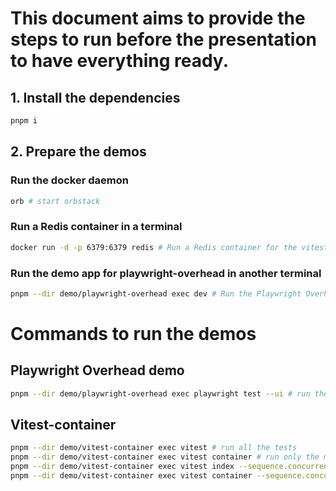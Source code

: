 # This document aims to provide the steps to run before the presentation to have everything ready.

## 1. Install the dependencies
```bash
pnpm i
```

## 2. Prepare the demos
### Run the docker daemon
```bash
orb # start orbstack
```
### Run a Redis container in a terminal
```bash
docker run -d -p 6379:6379 redis # Run a Redis container for the vitest without test containers
```

### Run the demo app for playwright-overhead in another terminal
```bash
pnpm --dir demo/playwright-overhead exec dev # Run the Playwright Overhead demo
```

# Commands to run the demos
## Playwright Overhead demo
```bash
pnpm --dir demo/playwright-overhead exec playwright test --ui # run the tests with the playwright UI
```

## Vitest-container
```bash
pnpm --dir demo/vitest-container exec vitest # run all the tests
pnpm --dir demo/vitest-container exec vitest container # run only the mocked tests
pnpm --dir demo/vitest-container exec vitest index --sequence.concurrent # run the tests in parallel
pnpm --dir demo/vitest-container exec vitest container --sequence.concurrent # run the tests in parallel
```
